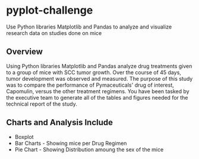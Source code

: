 # pyplot-challenge
Use Python libraries Matplotlib and Pandas to analyze and visualize research data on studies done on mice

## Overview
Using Python libraries Matplotlib and Pandas analyze drug treatments given to a group of mice with SCC tumor growth.
Over the course of 45 days, tumor development was observed and measured. The purpose of this study was to compare the performance of Pymaceuticals' drug of interest, Capomulin, versus the other treatment regimens. You have been tasked by the executive team to generate all of the tables and figures needed for the technical report of the study. 

## Charts and Analysis Include
* Boxplot
* Bar Charts - Showing mice per Drug Regimen
* Pie Chart - Showing Distribution amoung the sex of the mice
